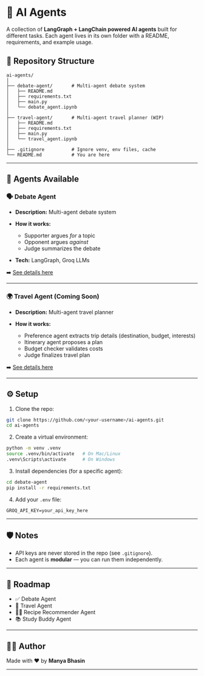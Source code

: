 # 🤖 AI Agents

A collection of **LangGraph + LangChain powered AI agents** built for different tasks.
Each agent lives in its own folder with a README, requirements, and example usage.

## 📂 Repository Structure

```
ai-agents/
│
├── debate-agent/       # Multi-agent debate system
│   ├── README.md
│   ├── requirements.txt
│   ├── main.py
│   └── debate_agent.ipynb
│
├── travel-agent/       # Multi-agent travel planner (WIP)
│   ├── README.md
│   ├── requirements.txt
│   ├── main.py
│   └── travel_agent.ipynb
│
├── .gitignore          # Ignore venv, env files, cache
└── README.md           # You are here
```

---

## 🚀 Agents Available

### 🗣️ Debate Agent

* **Description:** Multi-agent debate system
* **How it works:**

  * Supporter argues *for* a topic
  * Opponent argues *against*
  * Judge summarizes the debate
* **Tech:** LangGraph, Groq LLMs

➡️ [See details here](https://github.com/manya2026bhasin/AI-agents/blob/master/debate%20agent/README.md)

---

### 🌍 Travel Agent (Coming Soon)

* **Description:** Multi-agent travel planner
* **How it works:**

  * Preference agent extracts trip details (destination, budget, interests)
  * Itinerary agent proposes a plan
  * Budget checker validates costs
  * Judge finalizes travel plan

➡️ [See details here](./travel-agent/README.md)

---

## ⚙️ Setup

1. Clone the repo:

```bash
git clone https://github.com/<your-username>/ai-agents.git
cd ai-agents
```

2. Create a virtual environment:

```bash
python -m venv .venv
source .venv/bin/activate   # On Mac/Linux
.venv\Scripts\activate      # On Windows
```

3. Install dependencies (for a specific agent):

```bash
cd debate-agent
pip install -r requirements.txt
```

4. Add your `.env` file:

```
GROQ_API_KEY=your_api_key_here
```

---

## 🛡️ Notes

* API keys are never stored in the repo (see `.gitignore`).
* Each agent is **modular** — you can run them independently.

---

## 📌 Roadmap

* ✅ Debate Agent
* 🔄 Travel Agent
* 🧑‍🍳 Recipe Recommender Agent
* 📚 Study Buddy Agent

---

## 👨‍💻 Author

Made with ❤️ by **Manya Bhasin**

---

